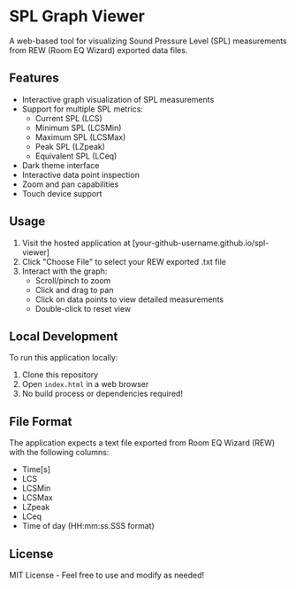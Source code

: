 # SPL Graph Viewer

A web-based tool for visualizing Sound Pressure Level (SPL) measurements from REW (Room EQ Wizard) exported data files.

## Features

- Interactive graph visualization of SPL measurements
- Support for multiple SPL metrics:
  - Current SPL (LCS)
  - Minimum SPL (LCSMin)
  - Maximum SPL (LCSMax)
  - Peak SPL (LZpeak)
  - Equivalent SPL (LCeq)
- Dark theme interface
- Interactive data point inspection
- Zoom and pan capabilities
- Touch device support

## Usage

1. Visit the hosted application at [your-github-username.github.io/spl-viewer]
2. Click "Choose File" to select your REW exported .txt file
3. Interact with the graph:
   - Scroll/pinch to zoom
   - Click and drag to pan
   - Click on data points to view detailed measurements
   - Double-click to reset view

## Local Development

To run this application locally:

1. Clone this repository
2. Open `index.html` in a web browser
3. No build process or dependencies required!

## File Format

The application expects a text file exported from Room EQ Wizard (REW) with the following columns:
- Time[s]
- LCS
- LCSMin
- LCSMax
- LZpeak
- LCeq
- Time of day (HH:mm:ss.SSS format)

## License

MIT License - Feel free to use and modify as needed!
